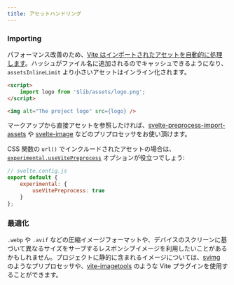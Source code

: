 ```yaml
---
title: アセットハンドリング
---
```


### Importing

パフォーマンス改善のため、[Vite はインポートされたアセットを自動的に処理します](https://vitejs.dev/guide/assets.html)。ハッシュがファイル名に追加されるのでキャッシュできるようになり、`assetsInlineLimit` より小さいアセットはインライン化されます。

```html
<script>
	import logo from '$lib/assets/logo.png';
</script>

<img alt="The project logo" src={logo} />
```

マークアップから直接アセットを参照したければ、[svelte-preprocess-import-assets](https://github.com/bluwy/svelte-preprocess-import-assets) や [svelte-image](https://github.com/matyunya/svelte-image) などのプリプロセッサをお使い頂けます。

CSS 関数の `url()` でインクルードされたアセットの場合は、[`experimental.useVitePreprocess`](https://github.com/sveltejs/vite-plugin-svelte/blob/main/docs/config.md#usevitepreprocess) オプションが役立つでしょう:

```js
// svelte.config.js
export default {
	experimental: {
		useVitePreprocess: true
	}
};
```

### 最適化

`.webp` や `.avif` などの圧縮イメージフォーマットや、デバイスのスクリーンに基づいて異なるサイズをサーブするレスポンシブイメージを利用したいことがあるかもしれません。プロジェクトに静的に含まれるイメージについては、[svimg](https://github.com/xiphux/svimg) のようなプリプロセッサや、[vite-imagetools](https://github.com/JonasKruckenberg/imagetools) のような Vite プラグインを使用することができます。
